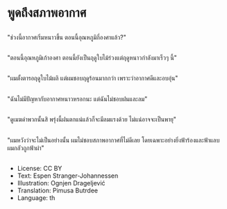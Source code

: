 # พูดถึงสภาพอากาศ

##
"ช่วงนี้อากาศเริ่มหนาวขึ้น ตอนนี้อุณหภูมิกี่องศาแล้ว?"

##
"ตอนนี้อุณหภูมิเก้าองศา ตอนนี้ยังเป็นฤดูใบไม้ร่วงแต่ฤดูหนาวกำลังมาเร็วๆ นี้"

##
"ผมตั้งตารอฤดูใบไม้ผลิ แต่ผมชอบฤดูร้อนมากกว่า เพราะว่าอากาศดีและอบอุ่น"

##
"ฉันไม่มีปัญหากับอากาศหนาวหรอกนะ แต่ฉันไม่ชอบฝนและลม"

##
"ดูเมฆดำพวกนั้นสิ พรุ่งนี้ฝนตกแน่แล้วก็จะมีลมแรงด้วย ไม่แน่อาจจะเป็นพายุ"

##
"ผมหวังว่าจะไม่เป็นอย่างนั้น ผมไม่ชอบสภาพอากาศที่ไม่ดีเลย โดยเฉพาะอย่างยิ่งฟ้าร้องและฟ้าแลบ ผมกลัวถูกฟ้าผ่า"

##
* License: CC BY
* Text: Espen Stranger-Johannessen
* Illustration: Ognjen Drageljević
* Translation: Pimusa Butrdee
* Language: th
